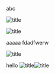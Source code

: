 abc

![title](https://i.imgur.com/H6UGC7Y.png)

![title](https://i.imgur.com/rQA8YYC.png)

aaaaa
fdadfwerw

![title](https://i.imgur.com/sjnDw6I.png)






hello
![title](https://i.imgur.com/AYGuoet.jpg)![title](https://i.loli.net/2018/07/26/5b5942b20853c.jpg)